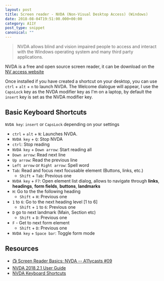 ```yaml
---
layout: post
title: Screen reader - NVDA (Non-Visual Desktop Access) (Windows)
date: 2018-08-04T19:51:00.000+00:00
category: A11Y
post_type: snippet
canonical: ""
---
```


> NVDA allows blind and vision impaired people to access and interact with the Windows operating system and many third party applications.

NVDA is a free and open source screen reader, it can be download on the [NV access website](https://www.nvaccess.org/download/)

Once installed if you have created a shortcut on your desktop, you can use `ctrl` + `alt` + `n` to launch NVDA. The Welcome dialogue will appear, I use the `CapsLock` key as the NVDA modifier key as I'm on a laptop, by default the `insert` key is set as the NVDA modifier key.

## Basic Keyboard Shortcuts

`NVDA key`: `insert` or `CapsLock` depending on your settings

- `ctrl` + `alt` + `N`: Launches NVDA.
- `NVDA key` + `Q`: Stop NVDA
- `ctrl`: Stop reading
- `NVDA key` + `Down arrow`: Start reading all
- `Down arrow`: Read next line
- `Up arrow`: Read the previous line
- `Left arrow` or `Right arrow`: Spell word
- `Tab`: Read and focus next focusable element (Buttons, links, etc.)
  - `Shift` + `Tab`: Previous one
- `NVDA key` + `F7`: Open element list dialog, allows to navigate through **links**, **headings**, **form fields**, **buttons**, **landmarks**
- `H`: Go to the the following heading
  - `Shift` + `H`: Previous one
- `1` to `6`: Go to the next heading level [1 to 6]
  - `Shift` + `1` to `6`: Previous one
- `D` go to next landmark (Main, Section etc)
  - `Shift` + `D`: Previous one
- `F` - Get to next form element
  - `Shift` + `D`: Previous one
- `NVDA key` + `Space bar`: Toggle form mode

## Resources

- [📺 Screen Reader Basics: NVDA -- A11ycasts #09](https://www.youtube.com/watch?v=Jao3s_CwdRU)
- [NVDA 2018.2.1 User Guide](https://www.nvaccess.org/files/nvda/documentation/userGuide.html?)
- [NVDA Keyboard Shortcuts](https://dequeuniversity.com/screenreaders/nvda-keyboard-shortcuts)
